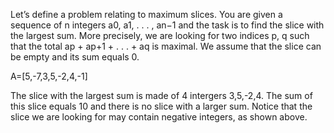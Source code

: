 Let’s define a problem relating to maximum slices. You are given a sequence of n integers
a0, a1, . . . , an−1 and the task is to find the slice with the largest sum. More precisely, we are
looking for two indices p, q such that the total ap + ap+1 + . . . + aq is maximal. We assume
that the slice can be empty and its sum equals 0.

A=[5,-7,3,5,-2,4,-1]

The slice with the largest sum is made of 4 intergers 3,5,-2,4. The sum of this slice
equals 10 and there is no slice with a larger sum. Notice that the slice we are looking for may
contain negative integers, as shown above.
